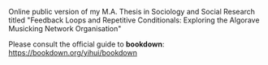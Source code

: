 Online public version of my M.A. Thesis in Sociology and Social Research titled "Feedback Loops and Repetitive Conditionals: Exploring the Algorave Musicking Network Organisation"

Please consult the official guide to **bookdown**: https://bookdown.org/yihui/bookdown

